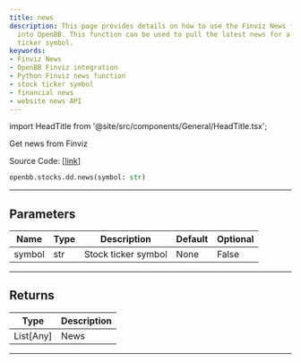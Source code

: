 ```yaml
---
title: news
description: This page provides details on how to use the Finviz News function integrated
  into OpenBB. This function can be used to pull the latest news for a specific stock
  ticker symbol.
keywords:
- Finviz News
- OpenBB Finviz integration
- Python Finviz news function
- stock ticker symbol
- financial news
- website news API
---
```


import HeadTitle from '@site/src/components/General/HeadTitle.tsx';

<HeadTitle title="stocks.dd.news - Reference | OpenBB SDK Docs" />

Get news from Finviz

Source Code: [[link](https://github.com/OpenBB-finance/OpenBBTerminal/tree/main/openbb_terminal/stocks/due_diligence/finviz_model.py#L16)]

```python
openbb.stocks.dd.news(symbol: str)
```

---

## Parameters

| Name | Type | Description | Default | Optional |
| ---- | ---- | ----------- | ------- | -------- |
| symbol | str | Stock ticker symbol | None | False |


---

## Returns

| Type | Description |
| ---- | ----------- |
| List[Any] | News |
---
